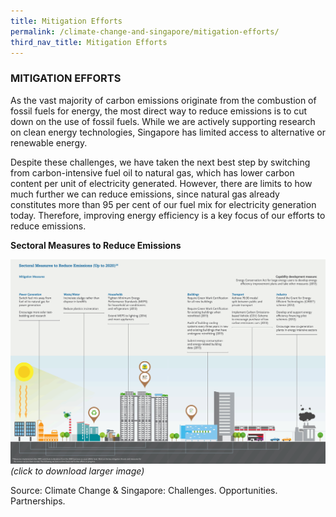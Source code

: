 ```yaml
---
title: Mitigation Efforts 
permalink: /climate-change-and-singapore/mitigation-efforts/
third_nav_title: Mitigation Efforts
---
```


### MITIGATION EFFORTS

As the vast majority of carbon emissions originate from the combustion of fossil fuels for energy, the most direct way to reduce emissions is to cut down on the use of fossil fuels. While we are actively supporting research on clean energy technologies, Singapore has limited access to alternative or renewable energy.

Despite these challenges, we have taken the next best step by switching from carbon-intensive fuel oil to natural gas, which has lower carbon content per unit of electricity generated. However, there are limits to how much further we can reduce emissions, since natural gas already constitutes more than 95 per cent of our fuel mix for electricity generation today. Therefore, improving energy efficiency is a key focus of our efforts to reduce emissions.

**Sectoral Measures to Reduce Emissions**

<a href="/images/sectoral-measures-to-reduce-emissions.gif" target="_blank"> ![Reducing Emissions](/images/sectoral-measures-to-reduce-emissions.gif "Reducing Emissions")</a>  
*(click to download larger image)*

Source: Climate Change & Singapore: Challenges. Opportunities. Partnerships.
